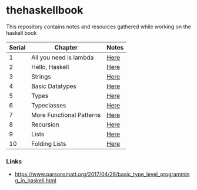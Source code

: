 # thehaskellbook
This repository contains notes and resources gathered while working on the haskell book

| Serial | Chapter | Notes |
|----- | ------ | ----- |
|1| All you need is lambda | [Here](./Chapter-01-Lambda-Calculus/Chapter-01-Notes.pdf) | 
|2| Hello, Haskell | [Here](./Chapter-02-Hello-Haskell/Chapter-02-Notes.pdf)|
|3| Strings | [Here](./Chapter-03-Strings/Chapter-03-Notes.pdf)| 
|4| Basic Datatypes | [Here](./Chapter-04-Basic-Datatypes/Chapter-04-Basic-data-types-Notes.pdf)|
|5| Types | [Here](./Chapter-05-Types/Chapter-05-Types-Notes.pdf)|
|6| Typeclasses | [Here](./Chapter-06-Typeclasses/Chapter-06-Typeclasses-Notes.pdf)|
|7| More Functional Patterns|[Here](./Chapter-07-More-Functional-Patterns/Chapter-07-More-Functional-Patterns-Notes.pdf) |
|8| Recursion|[Here](./Chapter-08-Recursion/Chapter-08-Recursion-Notes.pdf)|
|9| Lists | [Here](./Chapter-09-Lists/Chapter-09-Lists-Notes.pdf)| 
|10| Folding Lists | [Here](./Chapter-10-Folding-Lists/Chapter-10-Folding-Lists-Notes.pdf)|
### Links

* https://www.parsonsmatt.org/2017/04/26/basic_type_level_programming_in_haskell.html
